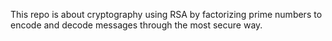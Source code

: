 This repo is about cryptography using RSA by factorizing prime numbers to encode and decode messages through the most secure way.
